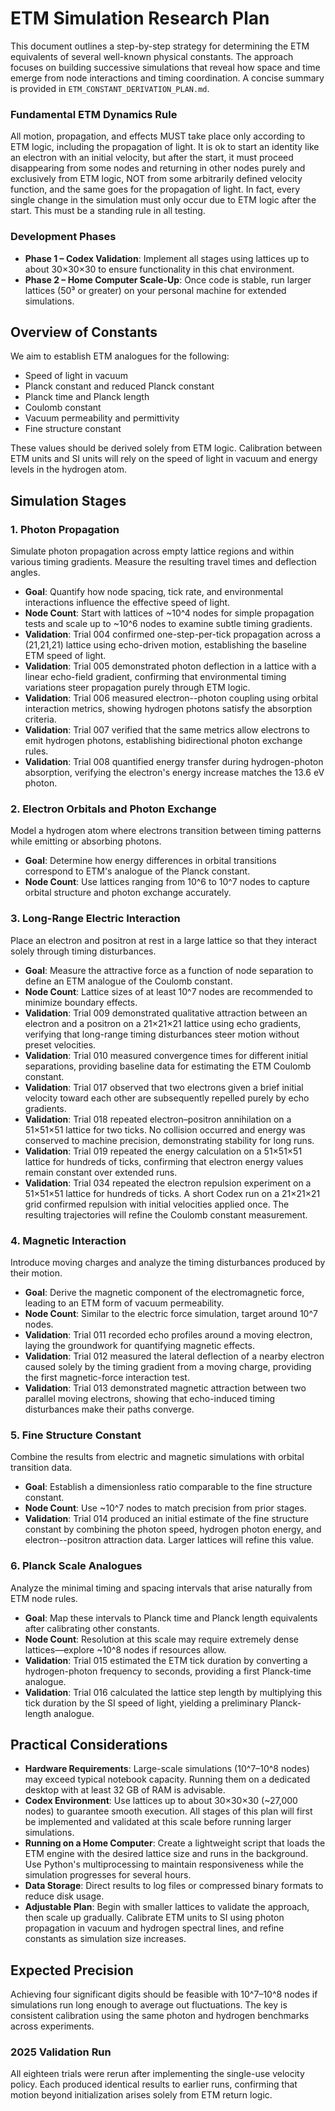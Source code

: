 # ETM Simulation Research Plan

This document outlines a step-by-step strategy for determining the ETM equivalents of several well-known physical constants. The approach focuses on building successive simulations that reveal how space and time emerge from node interactions and timing coordination. A concise summary is provided in `ETM_CONSTANT_DERIVATION_PLAN.md`.
### Fundamental ETM Dynamics Rule
All motion, propagation, and effects MUST take place only according to ETM logic, including the propagation of light. It is ok to start an identity like an electron with an initial velocity, but after the start, it must proceed disappearing from some nodes and returning in other nodes purely and exclusively from ETM logic, NOT from some arbitrarily defined velocity function, and the same goes for the propagation of light. In fact, every single change in the simulation must only occur due to ETM logic after the start. This must be a standing rule in all testing.

### Development Phases
- **Phase 1 – Codex Validation**: Implement all stages using lattices up to about 30×30×30 to ensure functionality in this chat environment.
- **Phase 2 – Home Computer Scale-Up**: Once code is stable, run larger lattices (50³ or greater) on your personal machine for extended simulations.

## Overview of Constants
We aim to establish ETM analogues for the following:

- Speed of light in vacuum
- Planck constant and reduced Planck constant
- Planck time and Planck length
- Coulomb constant
- Vacuum permeability and permittivity
- Fine structure constant

These values should be derived solely from ETM logic. Calibration between ETM units and SI units will rely on the speed of light in vacuum and energy levels in the hydrogen atom.

## Simulation Stages

### 1. Photon Propagation
Simulate photon propagation across empty lattice regions and within various timing gradients. Measure the resulting travel times and deflection angles.
- **Goal**: Quantify how node spacing, tick rate, and environmental interactions influence the effective speed of light.
- **Node Count**: Start with lattices of ~10^4 nodes for simple propagation tests and scale up to ~10^6 nodes to examine subtle timing gradients.
- **Validation**: Trial 004 confirmed one-step-per-tick propagation across a (21,21,21) lattice using echo-driven motion, establishing the baseline ETM speed of light.
- **Validation**: Trial 005 demonstrated photon deflection in a lattice with a linear echo-field gradient, confirming that environmental timing variations steer propagation purely through ETM logic.
- **Validation**: Trial 006 measured electron--photon coupling using orbital interaction metrics, showing hydrogen photons satisfy the absorption criteria.
- **Validation**: Trial 007 verified that the same metrics allow electrons to emit hydrogen photons, establishing bidirectional photon exchange rules.
- **Validation**: Trial 008 quantified energy transfer during hydrogen-photon absorption, verifying the electron's energy increase matches the 13.6 eV photon.

### 2. Electron Orbitals and Photon Exchange
Model a hydrogen atom where electrons transition between timing patterns while emitting or absorbing photons.
- **Goal**: Determine how energy differences in orbital transitions correspond to ETM's analogue of the Planck constant.
- **Node Count**: Use lattices ranging from 10^6 to 10^7 nodes to capture orbital structure and photon exchange accurately.

### 3. Long-Range Electric Interaction
Place an electron and positron at rest in a large lattice so that they interact solely through timing disturbances.
- **Goal**: Measure the attractive force as a function of node separation to define an ETM analogue of the Coulomb constant.
- **Node Count**: Lattice sizes of at least 10^7 nodes are recommended to minimize boundary effects.
- **Validation**: Trial 009 demonstrated qualitative attraction between an electron and a positron on a 21×21×21 lattice using echo gradients, verifying that long-range timing disturbances steer motion without preset velocities.
- **Validation**: Trial 010 measured convergence times for different initial separations, providing baseline data for estimating the ETM Coulomb constant.
- **Validation**: Trial 017 observed that two electrons given a brief initial velocity toward each other are subsequently repelled purely by echo gradients.
- **Validation**: Trial 018 repeated electron–positron annihilation on a 51×51×51 lattice for two ticks. No collision occurred and energy was conserved to machine precision, demonstrating stability for long runs.
- **Validation**: Trial 019 repeated the energy calculation on a 51×51×51 lattice for hundreds of ticks, confirming that electron energy values remain constant over extended runs.
- **Validation**: Trial 034 repeated the electron repulsion experiment on a 51×51×51 lattice for hundreds of ticks. A short Codex run on a 21×21×21 grid confirmed repulsion with initial velocities applied once. The resulting trajectories will refine the Coulomb constant measurement.

### 4. Magnetic Interaction
Introduce moving charges and analyze the timing disturbances produced by their motion.
- **Goal**: Derive the magnetic component of the electromagnetic force, leading to an ETM form of vacuum permeability.
- **Node Count**: Similar to the electric force simulation, target around 10^7 nodes.
- **Validation**: Trial 011 recorded echo profiles around a moving electron, laying the groundwork for quantifying magnetic effects.
- **Validation**: Trial 012 measured the lateral deflection of a nearby electron caused solely by the timing gradient from a moving charge, providing the first magnetic-force interaction test.
- **Validation**: Trial 013 demonstrated magnetic attraction between two parallel moving electrons, showing that echo-induced timing disturbances make their paths converge.

### 5. Fine Structure Constant
Combine the results from electric and magnetic simulations with orbital transition data.
- **Goal**: Establish a dimensionless ratio comparable to the fine structure constant.
- **Node Count**: Use ~10^7 nodes to match precision from prior stages.
- **Validation**: Trial 014 produced an initial estimate of the fine structure constant by combining the photon speed, hydrogen photon energy, and electron--positron attraction data. Larger lattices will refine this value.

### 6. Planck Scale Analogues
Analyze the minimal timing and spacing intervals that arise naturally from ETM node rules.
- **Goal**: Map these intervals to Planck time and Planck length equivalents after calibrating other constants.
- **Node Count**: Resolution at this scale may require extremely dense lattices—explore ~10^8 nodes if resources allow.
- **Validation**: Trial 015 estimated the ETM tick duration by converting a hydrogen-photon frequency to seconds, providing a first Planck-time analogue.
- **Validation**: Trial 016 calculated the lattice step length by multiplying this tick duration by the SI speed of light, yielding a preliminary Planck-length analogue.

## Practical Considerations
- **Hardware Requirements**: Large-scale simulations (10^7–10^8 nodes) may exceed typical notebook capacity. Running them on a dedicated desktop with at least 32&nbsp;GB of RAM is advisable.
- **Codex Environment**: Use lattices up to about 30×30×30 (~27,000 nodes) to guarantee smooth execution. All stages of this plan will first be implemented and validated at this scale before running larger simulations.
- **Running on a Home Computer**: Create a lightweight script that loads the ETM engine with the desired lattice size and runs in the background. Use Python's multiprocessing to maintain responsiveness while the simulation progresses for several hours.
- **Data Storage**: Direct results to log files or compressed binary formats to reduce disk usage.
- **Adjustable Plan**: Begin with smaller lattices to validate the approach, then scale up gradually. Calibrate ETM units to SI using photon propagation in vacuum and hydrogen spectral lines, and refine constants as simulation size increases.

## Expected Precision
Achieving four significant digits should be feasible with 10^7–10^8 nodes if simulations run long enough to average out fluctuations. The key is consistent calibration using the same photon and hydrogen benchmarks across experiments.


### 2025 Validation Run
All eighteen trials were rerun after implementing the single-use velocity policy. Each produced identical results to earlier runs, confirming that motion beyond initialization arises solely from ETM return logic.
